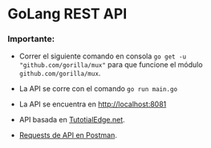 # GoLang REST API

### **Importante:**

- Correr el siguiente comando en consola ```go get -u "github.com/gorilla/mux"``` para que funcione el módulo ```github.com/gorilla/mux```.

- La API se corre con el comando ```go run main.go```

- La API se encuentra en [http://localhost:8081](http://localhost:8081)

- API basada en [TutotialEdge.net](https://tutorialedge.net/golang/creating-restful-api-with-golang/).

- [Requests de API en Postman](https://www.postman.com/disenodetallado/workspace/api-rest-go/collection/5842613-5cb8d585-c2ba-404a-a10a-78f0b06a1261?action=share&creator=5842613).
